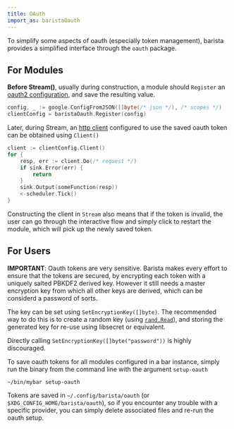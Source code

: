 ```yaml
---
title: OAuth
import_as: baristaOauth
---
```


To simplify some aspects of oauth (especially token management), barista provides
a simplified interface through the `oauth` package.

## For Modules

**Before Stream()**, usually during construction, a module should `Register` an
[oauth2 configuration](https://godoc.org/golang.org/x/oauth2#Config), and save
the resulting value.

```go
config, _ := google.ConfigFromJSON([]byte(/* json */), /* scopes */)
clientConfig = baristaOauth.Register(config)
```

Later, during Stream, an [http client](https://golang.org/pkg/net/http/#Client)
configured to use the saved oauth token can be obtained using `Client()`

```go
client := clientConfig.Client()
for {
	resp, err := client.Do(/* request */)
	if sink.Error(err) {
		return
	}
	sink.Output(someFunction(resp))
	<-scheduler.Tick()
}
```

Constructing the client in `Stream` also means that if the token is invalid, the
user can go through the interactive flow and simply click to restart the module,
which will pick up the newly saved token.

## For Users

**IMPORTANT**: Oauth tokens are very sensitive. Barista makes every effort to
ensure that the tokens are secured, by encrypting each token with a uniquely
salted PBKDF2 derived key. However it still needs a master encryption key from
which all other keys are derived, which can be considerd a password of sorts.

The key can be set using `SetEncryptionKey([]byte)`. The recommended way to do
this is to create a random key (using [`rand.Read`](https://golang.org/pkg/crypto/rand/#Read)),
and storing the generated key for re-use using libsecret or equivalent.

Directly calling `SetEncryptionKey([]byte("password"))` is highly discouraged.

To save oauth tokens for all modules configured in a bar instance, simply run
the binary from the command line with the argument `setup-oauth`

```shell
~/bin/mybar setup-oauth
```

Tokens are saved in `~/.config/barista/oauth` (or `$XDG_CONFIG_HOME/barista/oauth`),
so if you encounter any trouble with a specific provider, you can simply delete
associated files and re-run the oauth setup.
